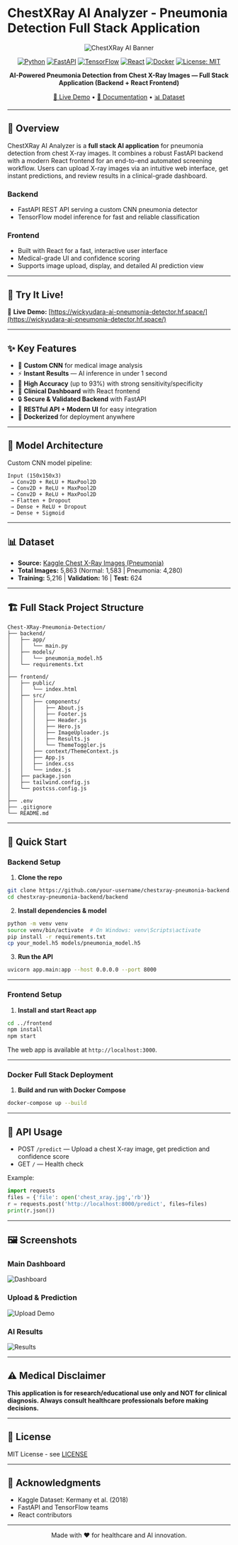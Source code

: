 # ChestXRay AI Analyzer - Pneumonia Detection Full Stack Application

<div align="center">

![ChestXRay AI Banner](docs/images/banner.png)

[![Python](https://img.shields.io/badge/Python-3.8+-blue.svg)](https://www.python.org/downloads/)
[![FastAPI](https://img.shields.io/badge/FastAPI-0.104+-green.svg)](https://fastapi.tiangolo.com/)
[![TensorFlow](https://img.shields.io/badge/TensorFlow-2.15+-orange.svg)](https://tensorflow.org/)
[![React](https://img.shields.io/badge/React-Frontend-blue.svg)](https://react.dev/)
[![Docker](https://img.shields.io/badge/Docker-Ready-blue.svg)](https://www.docker.com/)
[![License: MIT](https://img.shields.io/badge/License-MIT-yellow.svg)](https://opensource.org/licenses/MIT)

**AI-Powered Pneumonia Detection from Chest X-Ray Images — Full Stack Application (Backend + React Frontend)**

[🚀 Live Demo](https://wickyudara-ai-pneumonia-detector.hf.space/) • [📖 Documentation](https://github.com/WickyUdara/Chest-X-Ray-Pneumonia-Detection/blob/main/readme.md) • [📊 Dataset](https://www.kaggle.com/datasets/paultimothymooney/chest-xray-pneumonia)

</div>

---

## 🎯 Overview

ChestXRay AI Analyzer is a **full stack AI application** for pneumonia detection from chest X-ray images. It combines a robust FastAPI backend with a modern React frontend for an end-to-end automated screening workflow. Users can upload X-ray images via an intuitive web interface, get instant predictions, and review results in a clinical-grade dashboard.

### Backend
- FastAPI REST API serving a custom CNN pneumonia detector
- TensorFlow model inference for fast and reliable classification

### Frontend
- Built with React for a fast, interactive user interface
- Medical-grade UI and confidence scoring
- Supports image upload, display, and detailed AI prediction view

---

## 🚀 Try It Live!

🔗 **Live Demo:** [https://wickyudara-ai-pneumonia-detector.hf.space/](https://wickyudara-ai-pneumonia-detector.hf.space/)

---

## ✨ Key Features

- 🧠 **Custom CNN** for medical image analysis
- ⚡ **Instant Results** — AI inference in under 1 second
- 🎯 **High Accuracy** (up to 93%) with strong sensitivity/specificity
- 🏥 **Clinical Dashboard** with React frontend
- 🔒 **Secure & Validated Backend** with FastAPI
- 📱 **RESTful API + Modern UI** for easy integration
- 🐳 **Dockerized** for deployment anywhere

---

## 🤖 Model Architecture

Custom CNN model pipeline:

```
Input (150x150x3)
 → Conv2D + ReLU + MaxPool2D
 → Conv2D + ReLU + MaxPool2D
 → Conv2D + ReLU + MaxPool2D
 → Flatten + Dropout
 → Dense + ReLU + Dropout
 → Dense + Sigmoid
```

---

## 📊 Dataset

- **Source:** [Kaggle Chest X-Ray Images (Pneumonia)](https://www.kaggle.com/datasets/paultimothymooney/chest-xray-pneumonia)
- **Total Images:** 5,863 (Normal: 1,583 | Pneumonia: 4,280)
- **Training:** 5,216 | **Validation:** 16 | **Test:** 624

---

## 🏗️ Full Stack Project Structure

```
Chest-XRay-Pneumonia-Detection/
├── backend/
│   ├── app/
│   │   └── main.py
│   ├── models/
│   │   └── pneumonia_model.h5
│   └── requirements.txt
│
├── frontend/
│   ├── public/
│   │   └── index.html
│   ├── src/
│   │   ├── components/
│   │   │   ├── About.js
│   │   │   ├── Footer.js
│   │   │   ├── Header.js
│   │   │   ├── Hero.js
│   │   │   ├── ImageUploader.js
│   │   │   ├── Results.js
│   │   │   └── ThemeToggler.js
│   │   ├── context/ThemeContext.js
│   │   ├── App.js
│   │   ├── index.css
│   │   └── index.js
│   ├── package.json
│   ├── tailwind.config.js
│   └── postcss.config.js
│
├── .env
├── .gitignore
└── README.md
```

---

## 🚀 Quick Start

### Backend Setup

1. **Clone the repo**
```bash
git clone https://github.com/your-username/chestxray-pneumonia-backend.git
cd chestxray-pneumonia-backend/backend
```
2. **Install dependencies & model**
```bash
python -m venv venv
source venv/bin/activate  # On Windows: venv\Scripts\activate
pip install -r requirements.txt
cp your_model.h5 models/pneumonia_model.h5
```
3. **Run the API**
```bash
uvicorn app.main:app --host 0.0.0.0 --port 8000
```
---

### Frontend Setup

1. **Install and start React app**
```bash
cd ../frontend
npm install
npm start
```
The web app is available at `http://localhost:3000`.

---

### Docker Full Stack Deployment

1. **Build and run with Docker Compose**
```bash
docker-compose up --build
```

---

## 📖 API Usage

- POST `/predict` — Upload a chest X-ray image, get prediction and confidence score
- GET `/` — Health check

Example:
```python
import requests
files = {'file': open('chest_xray.jpg','rb')}
r = requests.post('http://localhost:8000/predict', files=files)
print(r.json())
```

---

## 🖼️ Screenshots

### Main Dashboard
![Dashboard](docs/images/Home.png)

### Upload & Prediction
![Upload Demo](docs/images/upload.png)

### AI Results
![Results](docs/images/report.png)

---

## ⚠️ Medical Disclaimer

**This application is for research/educational use only and NOT for clinical diagnosis. Always consult healthcare professionals before making decisions.**

---

## 📄 License

MIT License - see [LICENSE](LICENSE)

---

## 🙏 Acknowledgments

- Kaggle Dataset: Kermany et al. (2018)
- FastAPI and TensorFlow teams
- React contributors

---

<div align="center">
Made with ❤️ for healthcare and AI innovation.
</div>
